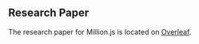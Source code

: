 ## Research Paper

The research paper for Million.js is located on [Overleaf](https://www.overleaf.com/read/sztmjdmfzykx).
